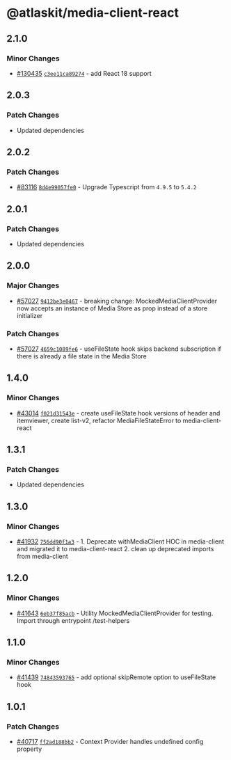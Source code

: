 # @atlaskit/media-client-react

## 2.1.0

### Minor Changes

- [#130435](https://stash.atlassian.com/projects/CONFCLOUD/repos/confluence-frontend/pull-requests/130435)
  [`c3ee11ca89274`](https://stash.atlassian.com/projects/CONFCLOUD/repos/confluence-frontend/commits/c3ee11ca89274) -
  add React 18 support

## 2.0.3

### Patch Changes

- Updated dependencies

## 2.0.2

### Patch Changes

- [#83116](https://stash.atlassian.com/projects/CONFCLOUD/repos/confluence-frontend/pull-requests/83116)
  [`8d4e99057fe0`](https://stash.atlassian.com/projects/CONFCLOUD/repos/confluence-frontend/commits/8d4e99057fe0) -
  Upgrade Typescript from `4.9.5` to `5.4.2`

## 2.0.1

### Patch Changes

- Updated dependencies

## 2.0.0

### Major Changes

- [#57027](https://stash.atlassian.com/projects/CONFCLOUD/repos/confluence-frontend/pull-requests/57027)
  [`9412be3e0467`](https://stash.atlassian.com/projects/CONFCLOUD/repos/confluence-frontend/commits/9412be3e0467) -
  breaking change: MockedMediaClientProvider now accepts an instance of Media Store as prop instead
  of a store initializer

### Patch Changes

- [#57027](https://stash.atlassian.com/projects/CONFCLOUD/repos/confluence-frontend/pull-requests/57027)
  [`4659c1089fe6`](https://stash.atlassian.com/projects/CONFCLOUD/repos/confluence-frontend/commits/4659c1089fe6) -
  useFileState hook skips backend subscription if there is already a file state in the Media Store

## 1.4.0

### Minor Changes

- [#43014](https://bitbucket.org/atlassian/atlassian-frontend/pull-requests/43014)
  [`f021d31543e`](https://bitbucket.org/atlassian/atlassian-frontend/commits/f021d31543e) - create
  useFileState hook versions of header and itemviewer, create list-v2, refactor MediaFileStateError
  to media-client-react

## 1.3.1

### Patch Changes

- Updated dependencies

## 1.3.0

### Minor Changes

- [#41932](https://bitbucket.org/atlassian/atlassian-frontend/pull-requests/41932)
  [`756dd90f1a3`](https://bitbucket.org/atlassian/atlassian-frontend/commits/756dd90f1a3) - 1.
  Deprecate withMediaClient HOC in media-client and migrated it to media-client-react 2. clean up
  deprecated imports from media-client

## 1.2.0

### Minor Changes

- [#41643](https://bitbucket.org/atlassian/atlassian-frontend/pull-requests/41643)
  [`6eb37f85acb`](https://bitbucket.org/atlassian/atlassian-frontend/commits/6eb37f85acb) - Utility
  MockedMediaClientProvider for testing. Import through entrypoint /test-helpers

## 1.1.0

### Minor Changes

- [#41439](https://bitbucket.org/atlassian/atlassian-frontend/pull-requests/41439)
  [`74843593765`](https://bitbucket.org/atlassian/atlassian-frontend/commits/74843593765) - add
  optional skipRemote option to useFileState hook

## 1.0.1

### Patch Changes

- [#40717](https://bitbucket.org/atlassian/atlassian-frontend/pull-requests/40717)
  [`ff2ad188bb2`](https://bitbucket.org/atlassian/atlassian-frontend/commits/ff2ad188bb2) - Context
  Provider handles undefined config property
